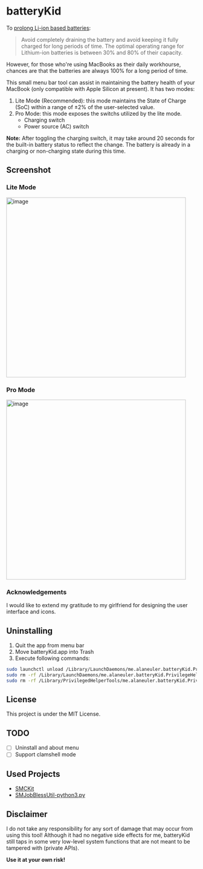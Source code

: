# batteryKid
To [prolong Li-ion based 
batteries](https://www.apple.com/batteries/maximizing-performance/):

> Avoid completely draining the battery and avoid keeping it fully charged for long periods of time. The optimal operating range for Lithium-ion batteries is between 30% and 80% of their capacity.

However, for those who're using MacBooks as their daily workhourse, chances are that the batteries are always 100% for a long period of time.

This small menu bar tool can assist in maintaining the battery health of your MacBook (only compatible with Apple Silicon at present). It has two modes:
1. Lite Mode (Recommended): this mode maintains the State of Charge (SoC) within a range of ±2% of the user-selected value.
2. Pro Mode: this mode exposes the switchs utilized by the lite mode.
   - Charging switch
   - Power source (AC) switch

**Note:** After toggling the charging switch, it may take around 20 seconds for the built-in battery status to reflect the change. The battery is already in a charging or non-charging state during this time.

## Screenshot
### Lite Mode
<img width="475" alt="image" src="https://user-images.githubusercontent.com/8054939/216766125-5c41838a-54d1-421e-8095-a04970709662.png">

### Pro Mode
<img width="475" alt="image" src="https://user-images.githubusercontent.com/8054939/216766157-367337a3-9046-478e-adaa-5c470b9c28f1.png">

### Acknowledgements
I would like to extend my gratitude to my girlfriend for designing the user interface and icons.

## Uninstalling
1. Quit the app from menu bar
2. Move batteryKid.app into Trash
3. Execute following commands:
```bash
sudo launchctl unload /Library/LaunchDaemons/me.alaneuler.batteryKid.PrivilegeHelper.plist
sudo rm -rf /Library/LaunchDaemons/me.alaneuler.batteryKid.PrivilegeHelper.plist
sudo rm -rf /Library/PrivilegedHelperTools/me.alaneuler.batteryKid.PrivilegeHelper
```

## License
This project is under the MIT License.

## TODO
- [ ] Uninstall and about menu
- [ ] Support clamshell mode

## Used Projects
- [SMCKit](https://github.com/beltex/SMCKit)
- [SMJobBlessUtil-python3.py](https://gist.github.com/mikeyh/89a1e2ecc6849ff6056b7391c5216799)

## Disclaimer
I do not take any responsibility for any sort of damage that may occur from using this tool!
Although it had no negative side effects for me, 
batteryKid still taps in some very low-level system functions 
that are not meant to be tampered with (private APIs).

**Use it at your own risk!**
